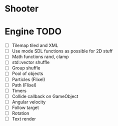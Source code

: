 # Shooter

# Engine TODO
- [ ] Tilemap tiled and XML
- [ ] Use mode SDL functions as possible for 2D stuff
- [ ] Math functions rand, clamp
- [ ] std::vector shuffle
- [ ] Group shuffle
- [ ] Pool of objects
- [ ] Particles (Flixel)
- [ ] Path (Flixel)
- [ ] Timers
- [ ] Collide callback on GameObject
- [ ] Angular velocity
- [ ] Follow target
- [ ] Rotation
- [ ] Text render
